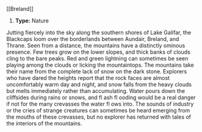 [[Breland]]
1. **Type:** Nature

Jutting fiercely into the sky along the southern shores of Lake Galifar, the Blackcaps loom over the borderlands between Aundair, Breland, and Thrane. Seen from a distance, the mountains have a distinctly ominous presence. Few trees grow on the lower slopes, and thick banks of clouds cling to the bare peaks. Red and green lightning can sometimes be seen playing among the clouds or licking the mountaintops. The mountains take their name from the complete lack of snow on the dark stone. Explorers who have dared the heights report that the rock faces are almost uncomfortably warm day and night, and snow falls from the heavy clouds but melts immediately rather than accumulating. Water pours down the cliffsides during rains or snows, and fl ash fl ooding would be a real danger if not for the many crevasses the water fl ows into. The sounds of industry or the cries of strange creatures can sometimes be heard emerging from the mouths of these crevasses, but no explorer has returned with tales of the interiors of the mountains.